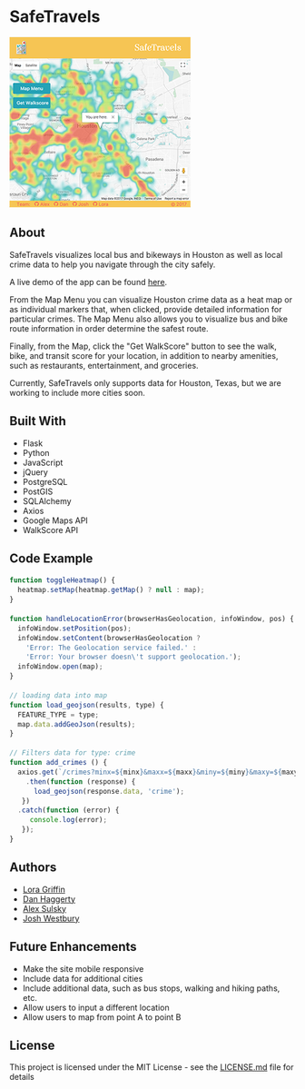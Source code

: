 # SafeTravels

![image](static/images/safetravels.png)

## About

SafeTravels visualizes local bus and bikeways in Houston as well as local crime data to help you navigate through the city safely.

A live demo of the app can be found [here](https://safetravels.loragriffin.com).

From the Map Menu you can visualize Houston crime data as a heat map or as individual markers that, when clicked, provide detailed information for particular crimes. The Map Menu also allows you to visualize bus and bike route information in order determine the safest route.

Finally, from the Map, click the "Get WalkScore" button to see the walk, bike, and transit score for your location, in addition to nearby amenities, such as restaurants, entertainment, and groceries.

Currently, SafeTravels only supports data for Houston, Texas, but we are working to include more cities soon.

## Built With

* Flask
* Python
* JavaScript
* jQuery
* PostgreSQL
* PostGIS
* SQLAlchemy
* Axios
* Google Maps API
* WalkScore API

## Code Example
```js
function toggleHeatmap() {
  heatmap.setMap(heatmap.getMap() ? null : map);
}

function handleLocationError(browserHasGeolocation, infoWindow, pos) {
  infoWindow.setPosition(pos);
  infoWindow.setContent(browserHasGeolocation ?
    'Error: The Geolocation service failed.' :
    'Error: Your browser doesn\'t support geolocation.');
  infoWindow.open(map);
}

// loading data into map
function load_geojson(results, type) {
  FEATURE_TYPE = type;
  map.data.addGeoJson(results);
}

// Filters data for type: crime
function add_crimes () {
  axios.get(`/crimes?minx=${minx}&maxx=${maxx}&miny=${miny}&maxy=${maxy}`)
    .then(function (response) {
      load_geojson(response.data, 'crime');
   })
  .catch(function (error) {
     console.log(error);
   });
}
```

## Authors

 - [Lora Griffin](https://github.com/loragriffin)
 - [Dan Haggerty](https://github.com/danhagg)
 - [Alex Sulsky](https://github.com/xanlex)
 - [Josh Westbury](https://github.com/joshwestbury)

## Future Enhancements

* Make the site mobile responsive
* Include data for additional cities
* Include additional data, such as bus stops, walking and hiking paths, etc.
* Allow users to input a different location
* Allow users to map from point A to point B

## License

This project is licensed under the MIT License - see the [LICENSE.md](LICENSE.md) file for details
